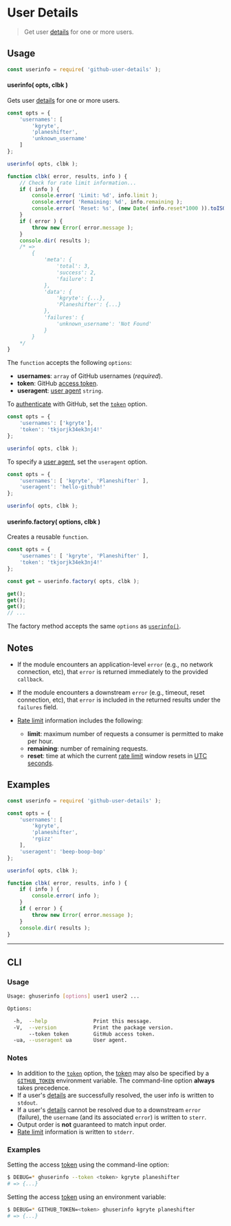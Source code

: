 <!--

@license Apache-2.0

Copyright (c) 2021 The Stdlib Authors.

Licensed under the Apache License, Version 2.0 (the "License");
you may not use this file except in compliance with the License.
You may obtain a copy of the License at

   http://www.apache.org/licenses/LICENSE-2.0

Unless required by applicable law or agreed to in writing, software
distributed under the License is distributed on an "AS IS" BASIS,
WITHOUT WARRANTIES OR CONDITIONS OF ANY KIND, either express or implied.
See the License for the specific language governing permissions and
limitations under the License.

-->

# User Details

> Get user [details][github-user-details] for one or more users.

<!-- Section to include introductory text. Make sure to keep an empty line after the intro `section` element and another before the `/section` close. -->

<section class="intro">

</section>

<!-- /.intro -->

<!-- Package usage documentation. -->

<section class="usage">

## Usage

```javascript
const userinfo = require( 'github-user-details' );
```

<a name="userinfo"></a>

#### userinfo( opts, clbk )

Gets user [details][github-user-details] for one or more users.

```javascript
const opts = {
    'usernames': [
        'kgryte',
        'planeshifter',
        'unknown_username'
    ]
};

userinfo( opts, clbk );

function clbk( error, results, info ) {
    // Check for rate limit information...
    if ( info ) {
        console.error( 'Limit: %d', info.limit );
        console.error( 'Remaining: %d', info.remaining );
        console.error( 'Reset: %s', (new Date( info.reset*1000 )).toISOString() );
    }
    if ( error ) {
        throw new Error( error.message );
    }
    console.dir( results );
    /* =>
        {
            'meta': {
                'total': 3,
                'success': 2,
                'failure': 1
            },
            'data': {
                'kgryte': {...},
                'Planeshifter': {...}
            },
            'failures': {
                'unknown_username': 'Not Found'
            }
        }
    */
}
```

The `function` accepts the following `options`:

-   **usernames**: `array` of GitHub usernames (_required_).
-   **token**: GitHub [access token][github-token].
-   **useragent**: [user agent][github-user-agent] `string`.

To [authenticate][github-oauth2] with GitHub, set the [`token`][github-token] option.

```javascript
const opts = {
    'usernames': ['kgryte'],
    'token': 'tkjorjk34ek3nj4!'
};

userinfo( opts, clbk );
```

To specify a [user agent][github-user-agent], set the `useragent` option.

```javascript
const opts = {
    'usernames': [ 'kgryte', 'Planeshifter' ],
    'useragent': 'hello-github!'
};

userinfo( opts, clbk );
```

#### userinfo.factory( options, clbk )

Creates a reusable `function`.

```javascript
const opts = {
    'usernames': [ 'kgryte', 'Planeshifter' ],
    'token': 'tkjorjk34ek3nj4!'
};

const get = userinfo.factory( opts, clbk );

get();
get();
get();
// ...
```

The factory method accepts the same `options` as [`userinfo()`](#userinfo).

## Notes

-   If the module encounters an application-level `error` (e.g., no network connection, etc), that `error` is returned immediately to the provided `callback`.

-   If the module encounters a downstream `error` (e.g., timeout, reset connection, etc), that `error` is included in the returned results under the `failures` field.

-   [Rate limit][github-rate-limit] information includes the following:
    -   **limit**: maximum number of requests a consumer is permitted to make per hour.
    -   **remaining**: number of remaining requests.
    -   **reset**: time at which the current [rate limit][github-rate-limit] window resets in [UTC seconds][unix-time].

</section>

<!-- /.notes -->

<!-- Package usage examples. -->

<section class="examples">

## Examples

<!-- eslint no-undef: "error" -->

```javascript
const userinfo = require( 'github-user-details' );

const opts = {
    'usernames': [
        'kgryte',
        'planeshifter',
        'rgizz'
    ],
    'useragent': 'beep-boop-bop'
};

userinfo( opts, clbk );

function clbk( error, results, info ) {
    if ( info ) {
        console.error( info );
    }
    if ( error ) {
        throw new Error( error.message );
    }
    console.dir( results );
}
```

</section>

<!-- /.examples -->

<!-- Section for describing a command-line interface. -->

* * *

<section class="cli">

## CLI

<!-- CLI usage documentation. -->

<section class="usage">

### Usage

```bash
Usage: ghuserinfo [options] user1 user2 ...

Options:

  -h,  --help               Print this message.
  -V,  --version            Print the package version.
       --token token        GitHub access token.
  -ua, --useragent ua       User agent.
```

</section>

<!-- /.usage -->

<!-- CLI usage notes. Make sure to keep an empty line after the `section` element and another before the `/section` close. -->

<section class="notes">

### Notes

-   In addition to the [`token`][github-token] option, the [token][github-token] may also be specified by a [`GITHUB_TOKEN`][github-token] environment variable. The command-line option **always** takes precedence.
-   If a user's [details][github-user-details] are successfully resolved, the user info is written to `stdout`.
-   If a user's [details][github-user-details] cannot be resolved due to a downstream `error` (failure), the `username` (and its associated `error`) is written to `sterr`.
-   Output order is **not** guaranteed to match input order.
-   [Rate limit][github-rate-limit] information is written to `stderr`.

</section>

<!-- /.notes -->

<!-- CLI usage examples. -->

<section class="examples">

### Examples

Setting the access [token][github-token] using the command-line option:

```bash
$ DEBUG=* ghuserinfo --token <token> kgryte planeshifter
# => {...}
```

Setting the access [token][github-token] using an environment variable:

```bash
$ DEBUG=* GITHUB_TOKEN=<token> ghuserinfo kgryte planeshifter
# => {...}
```

</section>

<!-- /.examples -->

</section>

<!-- /.cli -->

<!-- Section to include cited references. If references are included, add a horizontal rule *before* the section. Make sure to keep an empty line after the `section` element and another before the `/section` close. -->

<section class="references">

</section>

<!-- /.references -->

<!-- Section for related `stdlib` packages. Do not manually edit this section, as it is automatically populated. -->

<section class="related">

</section>

<!-- /.related -->

<!-- Section for all links. Make sure to keep an empty line after the `section` element and another before the `/section` close. -->

<section class="links">

[unix-time]: https://en.wikipedia.org/wiki/Unix_time

[github-user-details]: https://developer.github.com/v3/users/

[github-token]: https://github.com/settings/tokens/new

[github-oauth2]: https://developer.github.com/v3/#oauth2-token-sent-in-a-header

[github-user-agent]: https://developer.github.com/v3/#user-agent-required

[github-rate-limit]: https://developer.github.com/v3/rate_limit/

</section>

<!-- /.links -->
